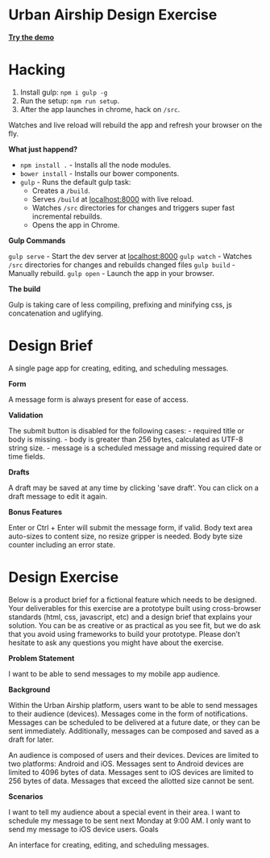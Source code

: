 Urban Airship Design Exercise
=============================

**[Try the demo](http://ua-homework.herokuapp.com/)**

# Hacking
1. Install gulp: `npm i gulp -g`
2. Run the setup: `npm run setup`.
3. After the app launches in chrome, hack on `/src`.

Watches and live reload will rebuild the app and refresh your browser on the fly.

**What just happend?**

- `npm install .` - Installs all the node modules.
- `bower install` - Installs our bower components.
- `gulp` - Runs the default gulp task:
    - Creates a `/build`.
    - Serves `/build` at [localhost:8000](localhost:8000) with live reload.
    - Watches `/src` directories for changes and triggers super fast incremental rebuilds.
    - Opens the app in Chrome.

**Gulp Commands**

`gulp serve` - Start the dev server at [localhost:8000](localhost:8000)
`gulp watch` - Watches `/src` directories for changes and rebuilds changed files
`gulp build` - Manually rebuild.
`gulp open` - Launch the app in your browser.

**The build**

Gulp is taking care of less compiling, prefixing and minifying css, js concatenation and uglifying.

# Design Brief
A single page app for creating, editing, and scheduling messages.

**Form**

A message form is always present for ease of access.

**Validation**

The submit button is disabled for the following cases:
    - required title or body is missing.
    - body is greater than 256 bytes, calculated as UTF-8 string size.
    - message is a scheduled message and missing required date or time fields.

**Drafts**

A draft may be saved at any time by clicking 'save draft'.  You can click on a draft message to edit it again.

**Bonus Features**

Enter or Ctrl + Enter will submit the message form, if valid.
Body text area auto-sizes to content size, no resize gripper is needed.
Body byte size counter including an error state.

# Design Exercise

Below is a product brief for a fictional feature which needs to be designed. Your deliverables for this exercise are a prototype built using cross-browser standards (html, css, javascript, etc) and a design brief that explains your solution. You can be as creative or as practical as you see fit, but we do ask that you avoid using frameworks to build your prototype. Please don’t hesitate to ask any questions you might have about the exercise.

**Problem Statement**

I want to be able to send messages to my mobile app audience.

**Background**

Within the Urban Airship platform, users want to be able to send messages to their audience (devices). Messages come in the form of notifications. Messages can be scheduled to be delivered at a future date, or they can be sent immediately. Additionally, messages can be composed and saved as a draft for later.

An audience is composed of users and their devices. Devices are limited to two platforms: Android and iOS. Messages sent to Android devices are limited to 4096 bytes of data. Messages sent to iOS devices are limited to 256 bytes of data. Messages that exceed the allotted size cannot be sent.

**Scenarios**

I want to tell my audience about a special event in their area.
I want to schedule my message to be sent next Monday at 9:00 AM.
I only want to send my message to iOS device users.
Goals

An interface for creating, editing, and scheduling messages.
